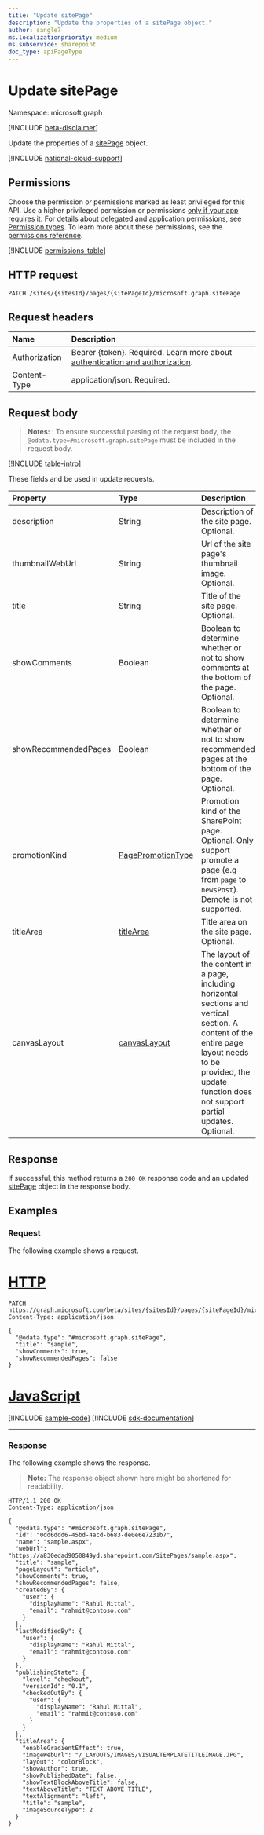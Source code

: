 ```yaml
---
title: "Update sitePage"
description: "Update the properties of a sitePage object."
author: sangle7
ms.localizationpriority: medium
ms.subservice: sharepoint
doc_type: apiPageType
---
```


# Update sitePage

Namespace: microsoft.graph

[!INCLUDE [beta-disclaimer](../../includes/beta-disclaimer.md)]

Update the properties of a [sitePage](../resources/sitepage.md) object.

[!INCLUDE [national-cloud-support](../../includes/all-clouds.md)]

## Permissions

Choose the permission or permissions marked as least privileged for this API. Use a higher privileged permission or permissions [only if your app requires it](/graph/permissions-overview#best-practices-for-using-microsoft-graph-permissions). For details about delegated and application permissions, see [Permission types](/graph/permissions-overview#permission-types). To learn more about these permissions, see the [permissions reference](/graph/permissions-reference).

<!-- { "blockType": "permissions", "name": "sitepage_update" } -->
[!INCLUDE [permissions-table](../includes/permissions/sitepage-update-permissions.md)]

## HTTP request

<!-- {
  "blockType": "ignored"
}
-->

```http
PATCH /sites/{sitesId}/pages/{sitePageId}/microsoft.graph.sitePage
```

## Request headers

| Name          | Description                 |
| :------------ | :-------------------------- |
|Authorization|Bearer {token}. Required. Learn more about [authentication and authorization](/graph/auth/auth-concepts).|
| Content-Type  | application/json. Required. |

## Request body

> **Notes:** : To ensure successful parsing of the request body, the `@odata.type=#microsoft.graph.sitePage` must be included in the request body.

[!INCLUDE [table-intro](../../includes/update-property-table-intro.md)]

These fields and be used in update requests.

| Property             | Type                                         | Description                                                                                                                                                                                                        |
| :------------------- | :------------------------------------------- | :----------------------------------------------------------------------------------------------------------------------------------------------------------------------------------------------------------------- |
| description                | String                                       | Description of the site page. Optional.                                                                                                                                                                                  |
| thumbnailWebUrl                | String                                       | Url of the site page's thumbnail image. Optional.                                                                                                                                                                                  |
| title                | String                                       | Title of the site page. Optional.                                                                                                                                                                                  |
| showComments         | Boolean                                      | Boolean to determine whether or not to show comments at the bottom of the page. Optional.                                                                                                                          |
| showRecommendedPages | Boolean                                      | Boolean to determine whether or not to show recommended pages at the bottom of the page. Optional.                                                                                                                 |
| promotionKind            | [PagePromotionType](../resources/sitepage.md#pagepromotiontype-values)      | Promotion kind of the SharePoint page. Optional. Only support promote a page (e.g from `page` to `newsPost`). Demote is not supported.                                                                                                                                                                      |
| titleArea            | [titleArea](../resources/titlearea.md)       | Title area on the site page. Optional.                                                                                                                                                                       |
| canvasLayout         | [canvasLayout](../resources/canvaslayout.md) | The layout of the content in a page, including horizontal sections and vertical section. A content of the entire page layout needs to be provided, the update function does not support partial updates. Optional. |

## Response

If successful, this method returns a `200 OK` response code and an updated [sitePage](../resources/sitepage.md) object in the response body.

## Examples

### Request

The following example shows a request.


# [HTTP](#tab/http)
<!-- {
  "blockType": "request",
  "name": "update_sitepage"
}
-->

```http
PATCH https://graph.microsoft.com/beta/sites/{sitesId}/pages/{sitePageId}/microsoft.graph.sitePage
Content-Type: application/json

{
  "@odata.type": "#microsoft.graph.sitePage",
  "title": "sample",
  "showComments": true,
  "showRecommendedPages": false
}
```

# [JavaScript](#tab/javascript)
[!INCLUDE [sample-code](../includes/snippets/javascript/update-sitepage-javascript-snippets.md)]
[!INCLUDE [sdk-documentation](../includes/snippets/snippets-sdk-documentation-link.md)]

---

### Response

The following example shows the response.

> **Note:** The response object shown here might be shortened for readability.

<!-- {
  "blockType": "response",
  "@odata.type": "microsoft.graph.sitePage",
  "truncated": true
}
-->

```http
HTTP/1.1 200 OK
Content-Type: application/json

{
  "@odata.type": "#microsoft.graph.sitePage",
  "id": "0dd6ddd6-45bd-4acd-b683-de0e6e7231b7",
  "name": "sample.aspx",
  "webUrl": "https://a830edad9050849yd.sharepoint.com/SitePages/sample.aspx",
  "title": "sample",
  "pageLayout": "article",
  "showComments": true,
  "showRecommendedPages": false,
  "createdBy": {
    "user": {
      "displayName": "Rahul Mittal",
      "email": "rahmit@contoso.com"
    }
  },
  "lastModifiedBy": {
    "user": {
      "displayName": "Rahul Mittal",
      "email": "rahmit@contoso.com"
    }
  },
  "publishingState": {
    "level": "checkout",
    "versionId": "0.1",
    "checkedOutBy": {
      "user": {
        "displayName": "Rahul Mittal",
        "email": "rahmit@contoso.com"
      }
    }
  },
  "titleArea": {
    "enableGradientEffect": true,
    "imageWebUrl": "/_LAYOUTS/IMAGES/VISUALTEMPLATETITLEIMAGE.JPG",
    "layout": "colorBlock",
    "showAuthor": true,
    "showPublishedDate": false,
    "showTextBlockAboveTitle": false,
    "textAboveTitle": "TEXT ABOVE TITLE",
    "textAlignment": "left",
    "title": "sample",
    "imageSourceType": 2
  }
}
```
